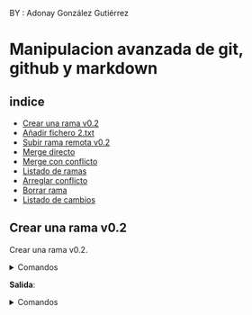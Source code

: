 <div aling= "center">

 BY : Adonay González Gutiérrez

# Manipulacion avanzada de git, github y markdown

## indice
- [Crear una rama v0.2](#crearRama)
- [Añadir fichero 2.txt](#añadirFichero2)
- [Subir rama remota v0.2](#subirRama)
- [Merge directo](#mergeDirecto)
- [Merge con conflicto](#mergeConflicto)
- [Listado de ramas](#ListadoRamas)
- [Arreglar conflicto](#arreglarConflicto)
- [Borrar rama](#borrarRamas)
- [Listado de cambios](#listadoCambios)



<a name="crearRama"></a>

## Crear una rama v0.2

Crear una rama v0.2.

<details>

<summary>Comandos</summary>

- git branch

</details>

**Salida**:









<a name="crearRama"></a>

<details>

<summary>Comandos</summary>

</details>


</div>

